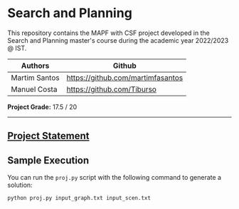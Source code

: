 # Search and Planning 

This repository contains the MAPF with CSF project developed in the Search and Planning master's course during the academic year 2022/2023 @ IST.

Authors | Github
--------|--------
Martim Santos  | https://github.com/martimfasantos
Manuel Costa   | https://github.com/Tiburso

**Project Grade:** 17.5 / 20

---

## [Project Statement](https://github.com/martimfasantos/MAPF-with-CSP/blob/main/Project_PP_2022_23_Sep19.pdf)

## Sample Execution

You can run the `proj.py` script with the following command to generate a solution:

```
python proj.py input_graph.txt input_scen.txt
```
